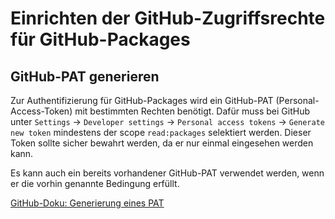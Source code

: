 # Einrichten der GitHub-Zugriffsrechte für GitHub-Packages

## GitHub-PAT generieren

Zur Authentifizierung für GitHub-Packages wird ein GitHub-PAT (Personal-Access-Token) mit bestimmten Rechten benötigt.
Dafür muss bei GitHub unter `Settings` -> `Developer settings` -> `Personal access tokens` -> `Generate new token` mindestens der scope `read:packages` selektiert werden.
Dieser Token sollte sicher bewahrt werden, da er nur einmal eingesehen werden kann.

Es kann auch ein bereits vorhandener GitHub-PAT verwendet werden, wenn er die vorhin genannte Bedingung erfüllt.

[GitHub-Doku: Generierung eines PAT](https://docs.github.com/en/authentication/keeping-your-account-and-data-secure/creating-a-personal-access-token)
